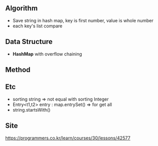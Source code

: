 ## Algorithm
- Save string in hash map, key is first number, value is whole number
- each key's list compare

## Data Structure
- **HashMap**
with overflow chaining

## Method

## Etc
- sorting string => not equal with sorting Integer
- Entry<t1,t2> entry : map.entrySet() => for get all 
- string.startsWith()

## Site
<https://programmers.co.kr/learn/courses/30/lessons/42577>

